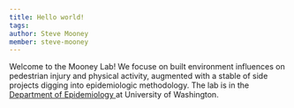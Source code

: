 ```yaml
---
title: Hello world!
tags:
author: Steve Mooney
member: steve-mooney
---
```


Welcome to the Mooney Lab! We focuse on built environment influences on pedestrian injury and physical activity, augmented with a stable of side projects digging into epidemiologic methodology. The lab is in the [Department of Epidemiology ](https://epi.washington.edu/) at University of Washington.
